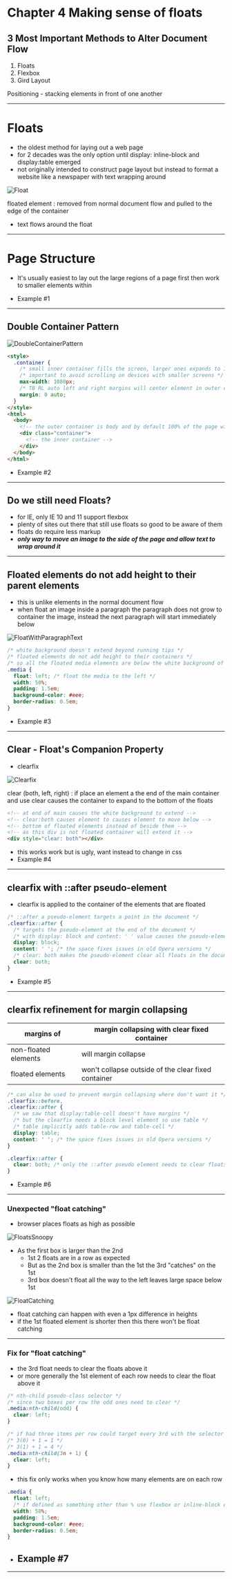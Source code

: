 # Chapter 4 Making sense of floats

## 3 Most Important Methods to Alter Document Flow

1. Floats
2. Flexbox
3. Gird Layout

Positioning - stacking elements in front of one another

---

# Floats

- the oldest method for laying out a web page
- for 2 decades was the only option until display: inline-block and display:table emerged
- not originally intended to construct page layout but instead to format a website like a newspaper with text wrapping around

![Float](float.png)

floated element
: removed from normal document flow and pulled to the edge of the container

- text flows around the float

---

# Page Structure

- It's usually easiest to lay out the large regions of a page first then work to smaller elements within

- Example #1

---

## Double Container Pattern

![DoubleContainerPattern](double-container-pattern.jpg)

```html
<style>
  .container {
    /* small inner container fills the screen, larger ones expands to 1080px */
    /* important to avoid scrolling on devices with smaller screens */
    max-width: 1080px;
    /* TB RL auto left and right margins will center element in outer container */
    margin: 0 auto;
  }
</style>
<html>
  <body>
    <!-- the outer container is body and by default 100% of the page width -->
    <div class="container">
      <!-- the inner container -->
    </div>
  </body>
</html>
```

- Example #2

---

## Do we still need Floats?

- for IE, only IE 10 and 11 support flexbox
- plenty of sites out there that still use floats so good to be aware of them
- floats do require less markup
- **_only way to move an image to the side of the page and allow text to wrap around it_**

---

## Floated elements do not add height to their parent elements

- this is unlike elements in the normal document flow
- when float an image inside a paragraph the paragraph does not grow to container the image, instead the next paragraph will start immediately below

![FloatWithParagraphText](float-with-paragraph-text.png)

```css
/* white background doesn't extend beyond running tips */
/* floated elements do not add height to their containers */
/* so all the floated media elements are below the white background of main */
.media {
  float: left; /* float the media to the left */
  width: 50%;
  padding: 1.5em;
  background-color: #eee;
  border-radius: 0.5em;
}
```

- Example #3

---

## Clear - Float's Companion Property

- clearfix

![Clearfix](clearfix.jpg)

clear (both, left, right)
: if place an element a the end of the main container and use clear causes the container to expand to the bottom of the floats

```html
<!-- at end of main causes the white background to extend -->
<!-- clear:both causes element to causes element to move below -->
<!-- bottom of floated elements instead of beside them -->
<!-- as this div is not floated container will extend it -->
<div style="clear: both"></div>
```

- this works work but is ugly, want instead to change in css
- Example #4

---

## clearfix with ::after pseudo-element

- clearfix is applied to the container of the elements that are floated

```css
/* ::after a pseudo-element targets a point in the document */
.clearfix::after {
  /* targets the pseudo-element at the end of the document */
  /* with display: block and content: ' ' value causes the pseudo-element to appear in the document */
  display: block;
  content: ' '; /* the space fixes issues in old Opera versions */
  /* clear: both makes the pseudo-element clear all floats in the document*/
  clear: both;
}
```

- Example #5

---

## clearfix refinement for margin collapsing

| margins of           | margin collapsing with clear fixed container        |
| -------------------- | --------------------------------------------------- |
| non-floated elements | will margin collapse                                |
| floated elements     | won't collapse outside of the clear fixed container |

```css
/* can also be used to prevent margin collapsing where don't want it */
.clearfix::before,
.clearfix::after {
  /* we saw that display:table-cell doesn't have margins */
  /* but the clearfix needs a block level element so use table */
  /* table implicitly adds table-row and table-cell */
  display: table;
  content: ' '; /* the space fixes issues in old Opera versions */
}

.clearfix::after {
  clear: both; /* only the ::after pseudo element needs to clear floats */
}
```

- Example #6

---

### Unexpected "float catching"

- browser places floats as high as possible

![FloatsSnoopy](floats-snoopy.jpg)

- As the first box is larger than the 2nd
  - 1st 2 floats are in a row as expected
  - But as the 2nd box is smaller than the 1st the 3rd "catches" on the 1st
  - 3rd box doesn't float all the way to the left leaves large space below 1st

![FloatCatching](float-catching.jpg)

- float catching can happen with even a 1px difference in heights
- if the 1st floated element is shorter then this there won't be float catching

---

### Fix for "float catching"

- the 3rd float needs to clear the floats above it
- or more generally the 1st element of each row needs to clear the float above it

```css
/* nth-child pseudo-class selector */
/* since two boxes per row the odd ones need to clear */
.media:nth-child(odd) {
  clear: left;
}
```

```css
/* if had three items per row could target every 3rd with the selector */
/* 3(0) + 1 = 1 */
/* 3(1) + 1 = 4 */
.media:nth-child(3n + 1) {
  clear: left;
}
```

- this fix only works when you know how many elements are on each row

```css
.media {
  float: left;
  /* if defined as something other than % use flexbox or inline-block elements */
  width: 50%;
  padding: 1.5em;
  background-color: #eee;
  border-radius: 0.5em;
}
```

- ## Example #7

---
